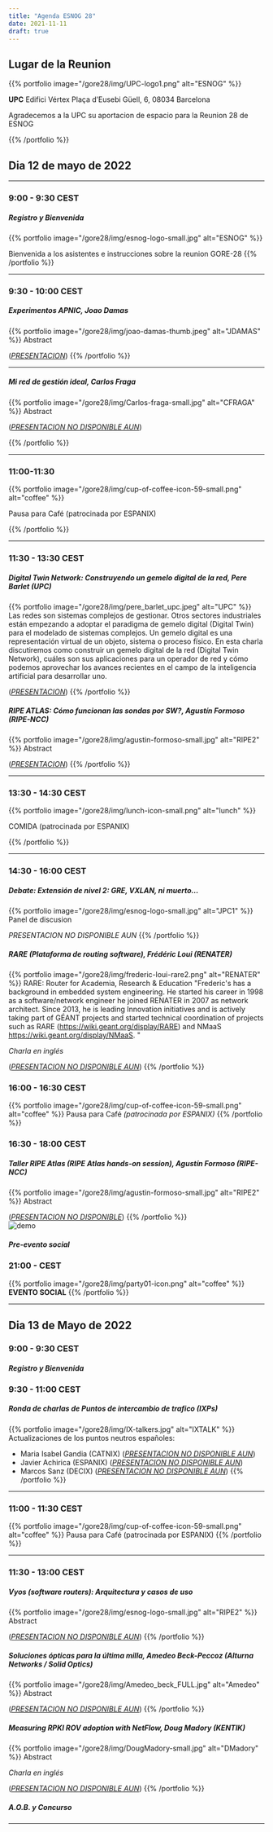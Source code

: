 ```yaml
---
title: "Agenda ESNOG 28"
date: 2021-11-11
draft: true 
---
```


## Lugar de la Reunion
{{% portfolio image="/gore28/img/UPC-logo1.png" alt="ESNOG" %}}

**UPC**
Edifici Vértex
Plaça d’Eusebi Güell, 6, 08034 Barcelona

Agradecemos a la UPC su aportacion de espacio para la Reunion 28 de ESNOG

{{% /portfolio %}} 

## Dia 12 de mayo de 2022
---------------------------
### 9:00 - 9:30 CEST 
##### Registro y Bienvenida
{{% portfolio image="/gore28/img/esnog-logo-small.jpg" alt="ESNOG" %}}

Bienvenida a los asistentes e instrucciones sobre la reunion GORE-28
{{% /portfolio %}}  

---------------------------

### 9:30 - 10:00 CEST
##### Experimentos APNIC, Joao Damas 
{{% portfolio image="/gore28/img/joao-damas-thumb.jpeg" alt="JDAMAS" %}}
Abstract

([*PRESENTACION*](/esnog28/archivos/JoaoDamas-2022-04-06-rpki-esnog28.pdf))
{{% /portfolio %}}  

---------------------------

##### Mi red de gestión ideal, Carlos Fraga
{{% portfolio image="/gore28/img/Carlos-fraga-small.jpg" alt="CFRAGA" %}}
Abstract

([*PRESENTACION NO DISPONIBLE AUN*](/esnog28/archivos/esnog.pdf))

{{% /portfolio %}}  

---------------------------

### 11:00-11:30  
{{% portfolio image="/gore28/img/cup-of-coffee-icon-59-small.png" alt="coffee" %}}

Pausa para Café (patrocinada por ESPANIX)

{{% /portfolio %}} 

---------------------------

### 11:30 - 13:30 CEST     


##### Digital Twin Network: Construyendo un gemelo digital de la red, Pere Barlet (UPC)
{{% portfolio image="/gore28/img/pere_barlet_upc.jpeg" alt="UPC" %}}
Las redes son sistemas complejos de gestionar. Otros sectores industriales están empezando a adoptar el paradigma de gemelo digital (Digital Twin) para el modelado de sistemas complejos. Un gemelo digital es una representación virtual de un objeto, sistema o proceso físico. En esta charla discutiremos como construir un gemelo digital de la red (Digital Twin Network), cuáles son sus aplicaciones para un operador de red y cómo podemos aprovechar los avances recientes en el campo de la inteligencia artificial para desarrollar uno.

([*PRESENTACION*](/esnog28/archivos/Pere-Barlet-upc-digital-twin-esnog28.pdf))
{{% /portfolio %}}  

##### RIPE ATLAS: Cómo funcionan las sondas por SW?, Agustín Formoso (RIPE-NCC)
{{% portfolio image="/gore28/img/agustin-formoso-small.jpg" alt="RIPE2" %}}
Abstract

([*PRESENTACION*](/esnog28/archivos/Agustin-Formoso-esnog28.pdf))
{{% /portfolio %}}  

---------------------------

### 13:30 - 14:30 CEST 
{{% portfolio image="/gore28/img/lunch-icon-small.png" alt="lunch" %}}

COMIDA (patrocinada por ESPANIX)

{{% /portfolio %}} 


---------------------------

### 14:30 - 16:00 CEST
##### Debate: Extensión de nivel 2: GRE, VXLAN, ni muerto…
{{% portfolio image="/gore28/img/esnog-logo-small.jpg" alt="JPC1" %}}
Panel de discusion

*PRESENTACION NO DISPONIBLE AUN*
{{% /portfolio %}}  

##### RARE (Plataforma de routing software), Frédéric Loui (RENATER) 
{{% portfolio image="/gore28/img/frederic-loui-rare2.png" alt="RENATER" %}}
RARE: Router for Academia, Research & Education 
"Frederic's has a background in embedded system engineering. He started his career in 1998 as a software/network engineer he joined RENATER in 2007 as network architect. Since 2013, he is leading Innovation initiatives and is actively taking part of GÉANT projects and started technical coordination of projects such as RARE (https://wiki.geant.org/display/RARE) and NMaaS https://wiki.geant.org/display/NMaaS. "

*Charla en inglés*

([*PRESENTACION NO DISPONIBLE AUN*](/esnog28/archivos/esnog.pdf))
{{% /portfolio %}}  

### 16:00 - 16:30  CEST
{{% portfolio image="/gore28/img/cup-of-coffee-icon-59-small.png" alt="coffee" %}}
Pausa para Café _(patrocinada por ESPANIX)_
{{% /portfolio %}} 

### 16:30 - 18:00 CEST 
##### Taller RIPE Atlas (RIPE Atlas hands-on session), Agustín Formoso (RIPE-NCC)
{{% portfolio image="/gore28/img/agustin-formoso-small.jpg" alt="RIPE2" %}}
Abstract 

([*PRESENTACION NO DISPONIBLE*](/esnog28/archivos/esnog.pdf))
{{% /portfolio %}}  
<img src="gore28/img/RIPE_NCC_logo.png" alt="demo" class="img-responsive">

##### Pre-evento social
 
### 21:00 -  CEST
{{% portfolio image="/gore28/img/party01-icon.png" alt="coffee" %}}
**EVENTO SOCIAL** 
{{% /portfolio %}} 

---------------------------

## Dia 13 de Mayo de 2022

### 9:00 - 9:30 CEST
##### Registro y Bienvenida

### 9:30 - 11:00 CEST 
##### Ronda de charlas de Puntos de intercambio de trafico (IXPs) 
{{% portfolio image="/gore28/img/IX-talkers.jpg" alt="IXTALK" %}}
Actualizaciones de los puntos neutros españoles:
- Maria Isabel Gandia (CATNIX) ([*PRESENTACION NO DISPONIBLE AUN*](/esnog28/archivos/esnog.pdf))
- Javier Achirica (ESPANIX) ([*PRESENTACION NO DISPONIBLE AUN*](/esnog28/archivos/esnog.pdf))
- Marcos Sanz (DECIX) ([*PRESENTACION NO DISPONIBLE AUN*](/esnog28/archivos/esnog.pdf))
{{% /portfolio %}}  

---------------------------

### 11:00 - 11:30 CEST
{{% portfolio image="/gore28/img/cup-of-coffee-icon-59-small.png" alt="coffee" %}}
Pausa para Café (patrocinada por ESPANIX)
{{% /portfolio %}} 

---------------------------

### 11:30 - 13:00 CEST     
##### Vyos (software routers): Arquitectura y casos de uso
{{% portfolio image="/gore28/img/esnog-logo-small.jpg" alt="RIPE2" %}}
Abstract

([*PRESENTACION NO DISPONIBLE AUN*](/esnog28/archivos/esnog.pdf))
{{% /portfolio %}}  

##### Soluciones ópticas para la última milla, Amedeo Beck-Peccoz (Alturna Networks / Solid Optics)
{{% portfolio image="/gore28/img/Amedeo_beck_FULL.jpg" alt="Amedeo" %}}
Abstract

([*PRESENTACION NO DISPONIBLE AUN*](/esnog28/archivos/esnog.pdf))
{{% /portfolio %}}  

##### Measuring RPKI ROV adoption with NetFlow, Doug Madory (KENTIK)
{{% portfolio image="/gore28/img/DougMadory-small.jpg" alt="DMadory" %}}
Abstract

*Charla en inglés*

([*PRESENTACION NO DISPONIBLE AUN*](/esnog28/archivos/esnog.pdf))
{{% /portfolio %}}  

##### A.O.B. y Concurso

---------------------------
